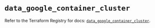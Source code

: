 # `data_google_container_cluster`

Refer to the Terraform Registry for docs: [`data_google_container_cluster`](https://registry.terraform.io/providers/hashicorp/google/6.34.1/docs/data-sources/container_cluster).
